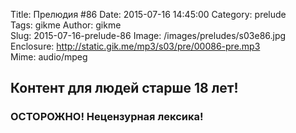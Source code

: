 Title: Прелюдия #86
Date: 2015-07-16 14:45:00
Category: prelude  
Tags: gikme
Author: gikme  
Slug: 2015-07-16-prelude-86
Image: /images/preludes/s03e86.jpg
Enclosure: http://static.gik.me/mp3/s03/pre/00086-pre.mp3  
Mime: audio/mpeg

## Контент для людей старше 18 лет!

### ОСТОРОЖНО! Нецензурная лексика!
